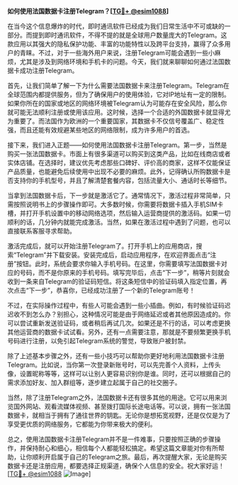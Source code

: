 **如何使用法国数据卡注册Telegram？[[TG💪+ @esim1088](https://t.me/s/esim1088)]**

在当今这个信息爆炸的时代，即时通讯软件已经成为我们日常生活中不可或缺的一部分。而提到即时通讯软件，不得不提的就是全球用户数量庞大的Telegram。这款应用以其强大的隐私保护功能、丰富的功能特性以及跨平台支持，赢得了众多用户的青睐。不过，对于一些海外用户来说，注册Telegram可能会遇到一些小麻烦，尤其是涉及到网络环境和手机卡的问题。今天，我们就来聊聊如何通过法国数据卡成功注册Telegram。

首先，让我们简单了解一下为什么需要法国数据卡来注册Telegram。Telegram在全球范围内都提供服务，但为了确保用户的使用体验，它对IP地址有一定的限制。如果你所在的国家或地区的网络环境被Telegram认为可能存在安全风险，那么你就可能无法顺利注册或使用该应用。这时候，选择一个合适的外国数据卡就显得尤为重要了。而法国作为欧洲的一个重要国家，其数据卡不仅信号覆盖广、稳定性强，而且还能有效规避某些地区的网络限制，成为许多用户的首选。

接下来，我们进入正题——如何使用法国数据卡注册Telegram。第一步，当然是购买一张法国数据卡。市面上有很多渠道可以购买到这类产品，比如在线商店或者实体店铺。在选择时，建议优先考虑那些口碑好、评价高的商家，这样不仅能保证产品质量，也能避免后续使用中出现不必要的麻烦。此外，记得确认所购数据卡是否支持你的手机型号，并且了解清楚套餐内容，包括流量大小、通话时长等细节。

当拿到法国数据卡后，下一步就是激活它了。通常情况下，激活过程非常简单，只需按照说明书上的步骤操作即可。大多数时候，你需要将数据卡插入手机SIM卡槽，并打开手机设置中的移动网络选项，然后输入运营商提供的激活码。如果一切顺利的话，几分钟内就能完成激活。当然，如果在激活过程中遇到了问题，也可以直接联系客服寻求帮助。

激活完成后，就可以开始注册Telegram了。打开手机上的应用商店，搜索“Telegram”并下载安装。安装完成后，启动应用程序，在欢迎界面点击“注册”按钮。此时，系统会要求你输入手机号码。在这里，你需要填写法国数据卡对应的号码，而不是你原来的手机号码。填写完毕后，点击“下一步”，稍等片刻就会收到一条来自Telegram的验证码短信。将这条短信中的验证码填入指定位置，再次点击“下一步”，恭喜你，已经成功注册了一个新的Telegram账号！

不过，在实际操作过程中，有些人可能会遇到一些小插曲。例如，有时候验证码迟迟收不到怎么办？别担心，这种情况可能是由于网络延迟或者其他原因造成的。你可以尝试重新发送验证码，或者稍后再试几次。如果还是不行的话，可以考虑更换其他运营商的数据卡试试看。另外，还有一点需要注意，那就是不要频繁更换手机号码进行注册，以免引起Telegram系统的警觉，导致账户被封禁。

除了上述基本步骤之外，还有一些小技巧可以帮助你更好地利用法国数据卡注册Telegram。比如说，当你第一次登录新账号时，可以先完善个人资料，上传头像，设置昵称等等，这样可以让别人更容易识别你是谁。同时，还可以根据自己的需求添加好友、加入群组等，逐步建立起属于自己的社交圈子。

当然，除了注册Telegram之外，法国数据卡还有很多其他的用途。它可以用来浏览国外网站、观看流媒体视频、甚至拨打国际长途电话等。可以说，拥有一张法国数据卡，就相当于拥有了通往世界的钥匙。无论你是想拓宽视野，还是仅仅是为了享受更优质的网络服务，它都能为你带来极大的便利。

总之，使用法国数据卡注册Telegram并不是一件难事，只要按照正确的步骤操作，并保持耐心和细心，相信每个人都能轻松搞定。希望这篇文章能对你有所帮助，让你顺利开启属于自己的Telegram之旅。最后，再次提醒大家，无论是购买数据卡还是注册应用，都要选择正规渠道，确保个人信息的安全。祝大家好运！[[TG💪+ @esim1088](https://t.me/s/esim1088) ![Image](https://i.postimg.cc/4NQfJmqS/Snipaste-2025-05-13-00-14-12.png)]